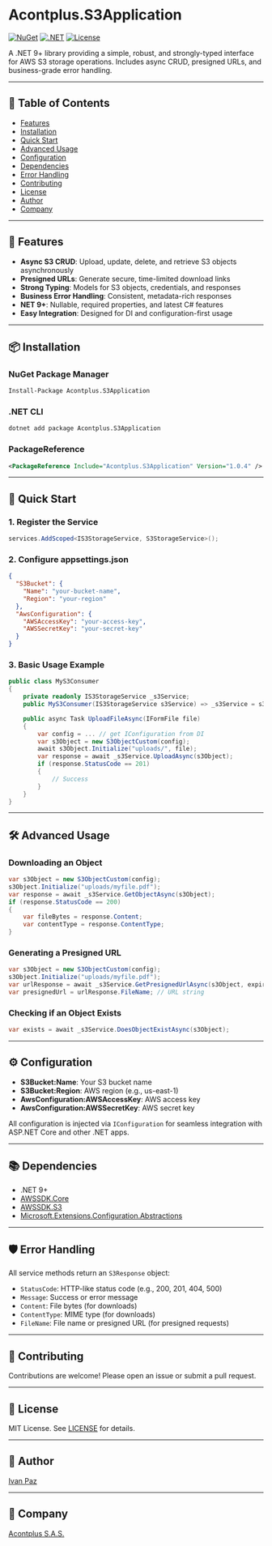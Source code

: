 # Acontplus.S3Application

[![NuGet](https://img.shields.io/nuget/v/Acontplus.S3Application.svg)](https://www.nuget.org/packages/Acontplus.S3Application)
[![.NET](https://img.shields.io/badge/.NET-9.0-blue.svg)](https://dotnet.microsoft.com/download/dotnet/9.0)
[![License](https://img.shields.io/badge/license-MIT-green.svg)](LICENSE)

A .NET 9+ library providing a simple, robust, and strongly-typed interface for AWS S3 storage operations. Includes async CRUD, presigned URLs, and business-grade error handling.

---

## 📑 Table of Contents
- [Features](#features)
- [Installation](#installation)
- [Quick Start](#quick-start)
- [Advanced Usage](#advanced-usage)
- [Configuration](#configuration)
- [Dependencies](#dependencies)
- [Error Handling](#error-handling)
- [Contributing](#contributing)
- [License](#license)
- [Author](#author)
- [Company](#company)

---

## 🚀 Features
- **Async S3 CRUD**: Upload, update, delete, and retrieve S3 objects asynchronously
- **Presigned URLs**: Generate secure, time-limited download links
- **Strong Typing**: Models for S3 objects, credentials, and responses
- **Business Error Handling**: Consistent, metadata-rich responses
- **NET 9+**: Nullable, required properties, and latest C# features
- **Easy Integration**: Designed for DI and configuration-first usage

---

## 📦 Installation

### NuGet Package Manager
```bash
Install-Package Acontplus.S3Application
```

### .NET CLI
```bash
dotnet add package Acontplus.S3Application
```

### PackageReference
```xml
<PackageReference Include="Acontplus.S3Application" Version="1.0.4" />
```

---

## 🎯 Quick Start

### 1. Register the Service
```csharp
services.AddScoped<IS3StorageService, S3StorageService>();
```

### 2. Configure appsettings.json
```json
{
  "S3Bucket": {
    "Name": "your-bucket-name",
    "Region": "your-region"
  },
  "AwsConfiguration": {
    "AWSAccessKey": "your-access-key",
    "AWSSecretKey": "your-secret-key"
  }
}
```

### 3. Basic Usage Example
```csharp
public class MyS3Consumer
{
    private readonly IS3StorageService _s3Service;
    public MyS3Consumer(IS3StorageService s3Service) => _s3Service = s3Service;

    public async Task UploadFileAsync(IFormFile file)
    {
        var config = ... // get IConfiguration from DI
        var s3Object = new S3ObjectCustom(config);
        await s3Object.Initialize("uploads/", file);
        var response = await _s3Service.UploadAsync(s3Object);
        if (response.StatusCode == 201)
        {
            // Success
        }
    }
}
```

---

## 🛠️ Advanced Usage

### Downloading an Object
```csharp
var s3Object = new S3ObjectCustom(config);
s3Object.Initialize("uploads/myfile.pdf");
var response = await _s3Service.GetObjectAsync(s3Object);
if (response.StatusCode == 200)
{
    var fileBytes = response.Content;
    var contentType = response.ContentType;
}
```

### Generating a Presigned URL
```csharp
var s3Object = new S3ObjectCustom(config);
s3Object.Initialize("uploads/myfile.pdf");
var urlResponse = await _s3Service.GetPresignedUrlAsync(s3Object, expirationInMinutes: 30);
var presignedUrl = urlResponse.FileName; // URL string
```

### Checking if an Object Exists
```csharp
var exists = await _s3Service.DoesObjectExistAsync(s3Object);
```

---

## ⚙️ Configuration
- **S3Bucket:Name**: Your S3 bucket name
- **S3Bucket:Region**: AWS region (e.g., us-east-1)
- **AwsConfiguration:AWSAccessKey**: AWS access key
- **AwsConfiguration:AWSSecretKey**: AWS secret key

All configuration is injected via `IConfiguration` for seamless integration with ASP.NET Core and other .NET apps.

---

## 📚 Dependencies
- .NET 9+
- [AWSSDK.Core](https://www.nuget.org/packages/AWSSDK.Core)
- [AWSSDK.S3](https://www.nuget.org/packages/AWSSDK.S3)
- [Microsoft.Extensions.Configuration.Abstractions](https://www.nuget.org/packages/Microsoft.Extensions.Configuration.Abstractions)

---

## 🛡️ Error Handling
All service methods return an `S3Response` object:
- `StatusCode`: HTTP-like status code (e.g., 200, 201, 404, 500)
- `Message`: Success or error message
- `Content`: File bytes (for downloads)
- `ContentType`: MIME type (for downloads)
- `FileName`: File name or presigned URL (for presigned requests)

---

## 🤝 Contributing
Contributions are welcome! Please open an issue or submit a pull request.

---

## 📄 License
MIT License. See [LICENSE](../LICENSE) for details.

---

## 👤 Author
[Ivan Paz](https://linktr.ee/iferpaz7)

---

## 🏢 Company
[Acontplus S.A.S.](https://acontplus.com.ec)
